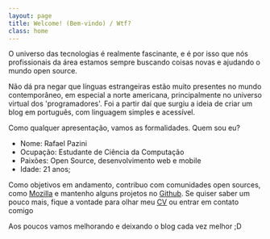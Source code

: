 ```yaml
---
layout: page
title: Welcome! (Bem-vindo) / Wtf?
class: home
---
```


O universo das tecnologias é realmente fascinante, e é por isso que nós profissionais da área estamos sempre buscando coisas novas e ajudando o mundo open source.

Não dá pra negar que línguas estrangeiras estão muito presentes no mundo contemporâneo, em especial a norte americana, principalmente no universo virtual dos 'programadores'. Foi a partir daí que surgiu a ideia de criar um blog em português, com linguagem simples e acessível.

Como qualquer apresentação, vamos as formalidades. Quem sou eu?

*   Nome: Rafael Pazini
*   Ocupação: Estudante de Ciência da Computação
*   Paixões: Open Source, desenvolvimento web e mobile
*   Idade: 21 anos;

Como objetivos em andamento, contribuo com comunidades open sources, como [Mozilla][1] e mantenho alguns projetos no [Github][2]. Se quiser saber um pouco mais, fique a vontade para olhar meu [CV][3] ou entrar em contato comigo

Aos poucos vamos melhorando e deixando o blog cada vez melhor ;D


[1]: https://developer.mozilla.org/en-US/docs/MDN/Contribute "Mozilla Contribute"
[2]: https://github.com/rflpazini "Github Rafael Pazini"
[3]: https://rflpazini.com/resume.pdf "CV"
